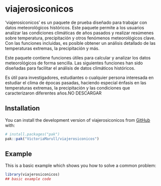 
<!-- README.md is generated from README.Rmd. Please edit that file -->

# viajerosiconicos

‘viajerosiconicos’ es un paquete de prueba diseñado para trabajar con
datos meteorológicos históricos. Este paquete permite a los usuarios
analizar las condiciones climáticas de años pasados y realizar resúmenes
sobre temperatura, precipitación y otros fenómenos meteorológicos clave.
Con las funciones incluidas, es posible obtener un análisis detallado de
las temperaturas extremas, la precipitación y más.

Este paquete contiene funciones útiles para calcular y analizar los
datos meteorológicos de forma sencilla. Las siguientes funciones han
sido diseñadas para facilitar el análisis de datos climáticos
históricos.

Es útil para investigadores, estudiantes o cualquier persona interesada
en estudiar el clima de épocas pasadas, haciendo especial énfasis en las
temperaturas extremas, la precipitación y las condiciones que
caracterizaron diferentes años.NO DESCARGAR

<!-- badges: start -->
<!-- badges: end -->

## Installation

You can install the development version of viajerosiconicos from
[GitHub](https://github.com/) with:

``` r
# install.packages("pak")
pak::pak("VictoriaMarull/viajerosiconicos")
```

## Example

This is a basic example which shows you how to solve a common problem:

``` r
library(viajerosiconicos)
## basic example code
```
